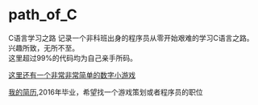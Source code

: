 # path_of_C
C语言学习之路
记录一个非科班出身的程序员从零开始艰难的学习C语言之路。
兴趣所致，无所不至。    
这里超过99%的代码均为自己亲手所码。

[这里还有一个非常非常简单的数字小游戏](https://github.com/gxzty/GuessScrews)

[我的简历](https://github.com/gxzty/GuessScrews),2016年毕业，希望找一个游戏策划或者程序员的职位


<div style="display:none"><script type="text/javascript">var cnzz_protocol = (("https:" == document.location.protocol) ? " https://" : " http://");document.write(unescape("%3Cspan id='cnzz_stat_icon_1256567511'%3E%3C/span%3E%3Cscript src='" + cnzz_protocol + "s11.cnzz.com/z_stat.php%3Fid%3D1256567511' type='text/javascript'%3E%3C/script%3E"));</script></div>
